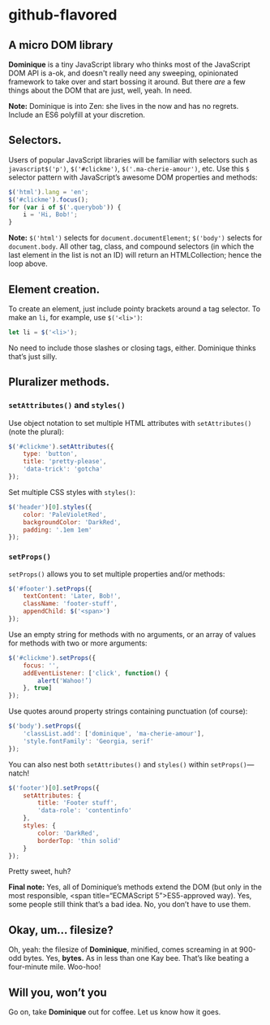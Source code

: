 # github-flavored

## A micro DOM library
	
**Dominique** is a tiny JavaScript library who thinks most of the JavaScript DOM API is a-ok, and doesn't really need any sweeping, opinionated framework to take over and start bossing it around. But there *are* a few things about the DOM that are just, well, yeah. In need.

**Note:**  Dominique is into Zen: she lives in the now and has no regrets. Include an <span title="ECMAScript 6">ES6</span> polyfill at your discretion.

## Selectors.

Users of popular JavaScript libraries will be familiar with selectors such as ```javascript$('p')```, `$('#clickme')`, `$('.ma-cherie-amour')`, etc. Use this `$` selector pattern with JavaScript&rsquo;s awesome DOM properties and methods:

```javascript
$('html').lang = 'en';
$('#clickme').focus();
for (var i of $('.querybob')) {
	i = 'Hi, Bob!';
}
```

**Note:** `$('html')` selects for `document.documentElement`; `$('body')` selects for `document.body`. All other tag, class, and compound selectors (in which the last element in the list is not an ID) will return an HTMLCollection; hence the loop above.

## Element creation.

To create an element, just include pointy brackets around a tag selector. To make an `li`, for example, use `$('<li>')`:

```javascript
let li = $('<li>');
```

No need to include those slashes or closing tags, either. Dominique thinks that&rsquo;s just silly.

## Pluralizer methods.

### `setAttributes()` and `styles()`

Use object notation to set multiple HTML attributes with `setAttributes()` (note the plural):

```javascript
$('#clickme').setAttributes({
	type: 'button',
	title: 'pretty-please',
	'data-trick': 'gotcha'
});
```

Set multiple CSS styles with `styles()`:

```javascript
$('header')[0].styles({
	color: 'PaleVioletRed',
	backgroundColor: 'DarkRed',
	padding: '.1em 1em'
});
```

### `setProps()`

`setProps()` allows you to set multiple properties and/or methods:

```javascript
$('#footer').setProps({
	textContent: 'Later, Bob!',
	className: 'footer-stuff',
	appendChild: $('<span>')
});
```

Use an empty string for methods with no arguments, or an array of values for methods with two or more arguments:

```javascript
$('#clickme').setProps({
	focus: '',
	addEventListener: ['click', function() {
		alert('Wahoo!’)
	}, true]
});
```

Use quotes around property strings containing punctuation (of course):

```javascript
$('body').setProps({
	'classList.add': ['dominique', 'ma-cherie-amour'],
	'style.fontFamily': 'Georgia, serif'
});
```

You can also nest both `setAttributes()` and `styles()` within `setProps()`&mdash;natch!

```javascript
$('footer')[0].setProps({
	setAttributes: {
		title: 'Footer stuff',
		'data-role': 'contentinfo'
	},
	styles: {
		color: 'DarkRed',
		borderTop: 'thin solid'
	}
});
```

Pretty sweet, huh?

**Final note:** Yes, all of Dominique&rsquo;s methods extend the DOM (but only in the most responsible, <span title=“ECMAScript 5”>ES5</span>-approved way). Yes, some people still think that&rsquo;s a bad idea. No, you don&rsquo;t have to use them.

## Okay, um&hellip; filesize?

Oh, yeah: the filesize of **Dominique**, minified, comes screaming in at 900-odd bytes. Yes, **bytes.** As in less than one Kay bee. That&rsquo;s like beating a four-minute mile. Woo-hoo!

## Will you, won&rsquo;t you

Go on, take **Dominique** out for coffee. Let us know how it goes.